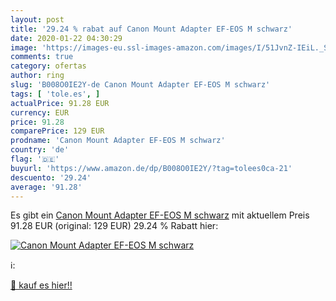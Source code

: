 ```yaml
---
layout: post
title: '29.24 % rabat auf Canon Mount Adapter EF-EOS M schwarz'
date: 2020-01-22 04:30:29
image: 'https://images-eu.ssl-images-amazon.com/images/I/51JvnZ-IEiL._SL200_.jpg'
comments: true
category: ofertas
author: ring
slug: 'B008O0IE2Y-de Canon Mount Adapter EF-EOS M schwarz'
tags: [ 'tole.es', ]
actualPrice: 91.28 EUR
currency: EUR
price: 91.28
comparePrice: 129 EUR
prodname: 'Canon Mount Adapter EF-EOS M schwarz'
country: 'de'
flag: '🇩🇪'
buyurl: 'https://www.amazon.de/dp/B008O0IE2Y/?tag=tolees0ca-21'
descuento: '29.24'
average: '91.28'
---
```


Es gibt ein [Canon Mount Adapter EF-EOS M schwarz](https://www.amazon.de/dp/B008O0IE2Y/?tag=tolees0ca-21) mit aktuellem Preis 91.28 EUR (original: 129 EUR) 29.24 % Rabatt hier:

[![Canon Mount Adapter EF-EOS M schwarz](https://images-eu.ssl-images-amazon.com/images/I/51JvnZ-IEiL._SL200_.jpg)](https://www.amazon.de/dp/B008O0IE2Y/?tag=tolees0ca-21)

ℹ️:


[🛒 kauf es hier!!](https://www.amazon.de/dp/B008O0IE2Y/?tag=tolees0ca-21)
